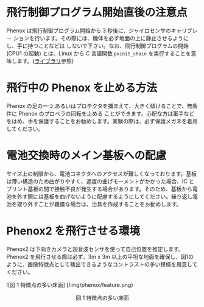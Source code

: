 # 飛行制御プログラム開始直後の注意点Phenox は飛行制御プログラム開始から 3 秒後に、ジャイロセンサのキャリブレー ションを行います。その際には、機体を必ず地面の上に静止させるようにし、手に持つことなどは しないで下さい。なお、飛行制御プログラムの開始 (CPU1 の起動) とは、Linux から C 言語関数 `pxinit_chain` を実行することを意味します。([ライブラリ](../dev/api)参照)

# 飛行中の Phenox を止める方法Phenox の足の一つ,あるいはプロテクタを捕まえて、大きく傾けることで、無条件に Phenox のプロペラの回転を止める ことができます。心配な方は軍手など をはめ、手を保護することをお勧めします。実験の際は、必ず保護メガネを着用してください。

# 電池交換時のメイン基板への配慮サイズ上の制限から、電池コネクタへのアクセスが難しくなっております。基板は薄い構造のため曲がりやすく、過度の曲げモーメントがかかった場合、IC とプリント基板の間で接触不良が発生する場合があります。そのため、基板から電池を外す際には基板を曲げないように配慮するようにしてください。繰り返し電池を取り外すことが難儀な場合は、治具を作成することをお勧めします。

# Phenox2 を飛行させる環境
Phenox2 は下向きカメラと超音波センサを使って自己位置を推定します。Phenox2 を飛行させる際は必ず、3m x 3m 以上の平坦な地面を確保し、図1のように、画像特徴点として検出できるようなコントラストの多い模様を用意してください。

![図 1 特徴点の多い床面] (/img/phenox/feature.png)
<div align="center">図 1 特徴点の多い床面</div>